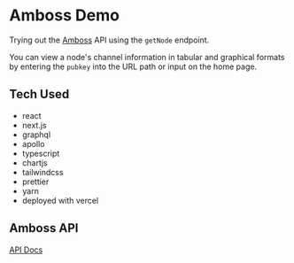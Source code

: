 # Amboss Demo

Trying out the [Amboss](https://amboss.space/) API using the `getNode` endpoint.

You can view a node's channel information in tabular and graphical formats by entering the `pubkey` into the URL path or input on the home page.

## Tech Used

- react
- next.js
- graphql
- apollo
- typescript
- chartjs
- tailwindcss
- prettier
- yarn
- deployed with vercel

## Amboss API

[API Docs](https://docs.amboss.space/api/introduction)
